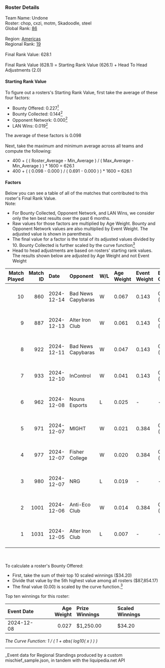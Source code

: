 ### Roster Details<br />
Team Name: Undone<br />
Roster: chop, cxzi, motm, Skadoodle, steel<br />
Global Rank: [86](../../standings_global_2025_06_02.md)<br />
<br />
Region: [Americas]( ../../standings_americas_2025_06_02.md)<br />
Regional Rank: [19]( ../../standings_americas_2025_06_02.md)<br />
<br />
Final Rank Value:  628.1<br />
<br />
Final Rank Value (628.1) = Starting Rank Value (626.1) + Head To Head Adjustments (2.0)<br />

#### Starting Rank Value<br />
To figure out a rosters's Starting Rank Value, first take the average of these four factors:<br />
- Bounty Offered: 0.227[<sup>1</sup>](#table2)
- Bounty Collected: 0.144[<sup>2</sup>](#table1)
- Opponent Network: 0.000[<sup>2</sup>](#table1)
- LAN Wins: 0.019[<sup>2</sup>](#table1)

The average of these factors is 0.098<br />
<br />
Next, take the maximum and minimum average across all teams and compute the following:<br />
- 400 + ( ( Roster_Average - Min_Average ) / ( Max_Average - Min_Average ) ) * 1600 = 626.1
- 400 + ( ( 0.098 - 0.000 ) / ( 0.691 - 0.000 ) ) * 1600 = 626.1


#### Factors<br />
Below you can see a table of all of the matches that contributed to this roster's Final Rank Value.<br />
Note:<br />

- For Bounty Collected, Opponent Network, and LAN Wins, we consider only the ten best results over the past 6 months.
- Raw values for those factors are multiplied by Age Weight. Bounty and Opponent Network values are also multiplied by Event Weight. The adjusted value is shown in parenthesis.
- The final value for a factor is the total of its adjusted values divided by 10. Bounty Collected is further scaled by the curve function[<sup>3</sup>](#curveFunction)
- Head to head adjustments are based on rosters' starting rank values. The results shown below are adjusted by Age Weight and not Event Weight
<span id="table1"></span><br />


| Match Played | Match ID | Date       | Opponent           | W/L | Age Weight | Event Weight | Bounty Collected | Opponent Network | LAN Wins  | H2H Adj. | Roster                             |
| -: | -: | :- | :- | :- | :- | :- | :- | :- | :- | -: | :- |
|           10 |      860 | 2024-12-14 | Bad News Capybaras | W   | 0.067      | 0.143        | 0.000 (0.000)    | 0.023 (0.000)    | 0 (0.000) |     0.67 | chop, cxzi, motm, Skadoodle, steel |
|            9 |      887 | 2024-12-13 | Alter Iron Club    | W   | 0.061      | 0.143        | 0.001 (0.000)    | 0.113 (0.001)    | 0 (0.000) |     0.98 | chop, cxzi, motm, Skadoodle, steel |
|            8 |      922 | 2024-12-11 | Bad News Capybaras | W   | 0.047      | 0.143        | 0.000 (0.000)    | 0.023 (0.000)    | 0 (0.000) |     0.47 | chop, cxzi, motm, Skadoodle, steel |
|            7 |      933 | 2024-12-10 | InControl          | W   | 0.041      | 0.143        | 0.000 (0.000)    | 0.000 (0.000)    | 0 (0.000) |     0.28 | chop, cxzi, motm, Skadoodle, steel |
|            6 |      962 | 2024-12-08 | Nouns Esports      | L   | 0.025      | -            | -                | -                | -         |    -0.52 | chop, cxzi, motm, steel, taggy     |
|            5 |      971 | 2024-12-07 | MIGHT              | W   | 0.021      | 0.384        | 0.000 (0.000)    | 0.253 (0.002)    | 1 (0.021) |     0.22 | chop, cxzi, motm, steel, taggy     |
|            4 |      977 | 2024-12-07 | Fisher College     | W   | 0.020      | 0.384        | 0.000 (0.000)    | 0.003 (0.000)    | 1 (0.020) |     0.14 | chop, cxzi, motm, steel, taggy     |
|            3 |      980 | 2024-12-07 | NRG                | L   | 0.019      | -            | -                | -                | -         |    -0.23 | chop, cxzi, motm, steel, taggy     |
|            2 |     1001 | 2024-12-06 | Anti-Eco Club      | W   | 0.014      | 0.384        | 0.000 (0.000)    | 0.000 (0.000)    | 1 (0.014) |     0.10 | chop, cxzi, motm, steel, taggy     |
|            1 |     1031 | 2024-12-05 | Alter Iron Club    | L   | 0.007      | -            | -                | -                | -         |    -0.11 | chop, cxzi, motm, Skadoodle, steel |

<br />
<span id="table2"></span><br />
To calculate a roster's Bounty Offered:<br />

- First, take the sum of their top 10 scaled winnings ($34.20)
- Divide that value by the 5th highest value among all rosters ($87,854.17)
- The final value (0.00) is scaled by the curve function.[<sup>3</sup>](#curveFunction)

Top ten winnings for this roster:<br />

| Event Date | Age Weight | Prize Winnings | Scaled Winnings |
| :- | -: | :- | :- |
| 2024-12-08 |      0.027 | $1,250.00      | $34.20          |


<span id="curveFunction"></span>_The Curve Function: 1 / ( 1 + abs( log10( x ) ) )_<br />

---
_Event data for Regional Standings produced by a custom mischief_sample.json, in tandem with the liquipedia.net API<br />

